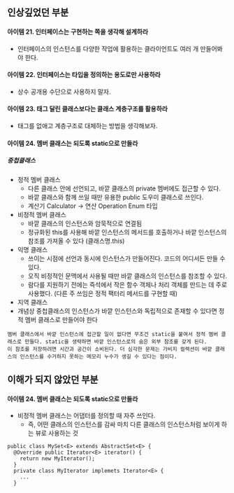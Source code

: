 ## 인상깊었던 부분
#### 아이템 21. 인터페이스는 구현하는 쪽을 생각해 설계하라
- 인터페이스의 인스턴스를 다양한 작업에 활용하는 클라이언트도 여러 개 만들어봐야 한다.

#### 아이템 22. 인터페이스는 타입을 정의하는 용도로만 사용하라
- 상수 공개용 수단으로 사용하지 말자.

#### 아이템 23. 태그 달린 클래스보다는 클래스 계층구조를 활용하라
- 태그를 없애고 계층구조로 대체하는 방법을 생각해보자.

#### 아이템 24. 멤버 클래스는 되도록 static으로 만들라
##### 중첩클래스
- 정적 멤버 클래스
  - 다른 클래스 안에 선언되고, 바깥 클래스의 private 멤버에도 접근할 수 있다.
  - 바깥 클래스와 함께 쓰일 때만 유용한 public 도우미 클래스로 쓰인다.
  - 계산기 Calculator -> 연산 Operation Enum 타입
- 비정적 멤버 클래스
  - 바깥 클래스의 인스턴스와 암묵적으로 연결됨
  - 정규화된 this를 사용해 바깥 인스턴스의 메서드를 호출하거나 바깥 인스턴스의 참조를 가져올 수 있다 (클래스명.this)
- 익명 클래스
  - 쓰이는 시점에 선언과 동시에 인스턴스가 만들어진다. 코드의 어디서든 만들 수 있다.
  - 오직 비정적인 문맥에서 사용될 때만 바깥 클래스의 인스턴스를 참조할 수 있다.
  - 람다를 지원하기 전에는 즉석에서 작은 함수 객체나 처리 객체를 만드는 데 주로 사용했다. (다른 주 쓰임은 정적 팩터리 메서드를 구현할 때)
- 지역 클래스
- 개념상 중첩클래스의 인스턴스가 바깥 인스턴스와 독립적으로 존재할 수 있다면 정적 멤버 클래스로 만들어야 한다
```
멤버 클래스에서 바깥 인스턴스에 접근할 일이 없다면 무조건 static을 붙여서 정적 멤버 클래스로 만들다. static을 생략하면 바깥 인스턴스로의 숨은 외부 참조를 갖게 된다.
이 참조를 저장하려면 시간과 공간이 소비된다. 더 심각한 문제는 가비지 컬렉션이 바깥 클래스의 인스턴스를 수거하지 못하는 메모리 누수가 생길 수 있다는 점이다.
```

## 이해가 되지 않았던 부분
#### 아이템 24. 멤버 클래스는 되도록 static으로 만들라
- 비정적 멤버 클래스는 어댑터를 정의할 때 자주 쓰인다.
  - 즉, 어떤 클래스의 인스턴스를 감싸 마치 다른 클래스의 인스턴스처럼 보이게 하는 뷰로 사용하는 것
```
public class MySet<E> extends AbstractSet<E> {
  @Override public Iterator<E> iterator() {
    return new MyIterator();
  }
  private class MyIterator implemets Iterator<E> {
    ...
  }
```
